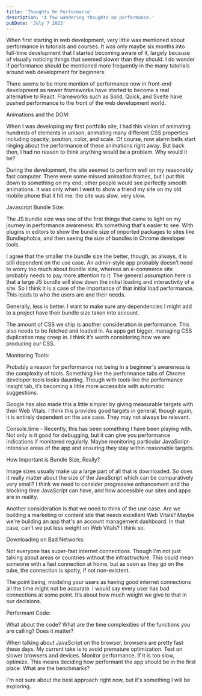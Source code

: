 ```yaml
---
title: 'Thoughts On Performance'
description: 'A few wandering thoughts on performance.'
pubDate: 'July 7 2023'
---
```


When first starting in web development, very little was mentioned about performance in tutorials and courses. It was only maybe six months into full-time development that I started becoming aware of it, largely because of visually noticing things that seemed slower than they should. I do wonder if performance should be mentioned more frequently in the many tutorials around web development for beginners.

There seems to be more mention of performance now in front-end development as newer frameworks have started to become a real alternative to React. Frameworks such as Solid, Quick, and Svelte have pushed performance to the front of the web development world.

Animations and the DOM:

When I was developing my first portfolio site, I had this vision of animating hundreds of elements in unison, animating many different CSS properties including opacity, position, color, and scale. Of course, now alarm bells start ringing about the performance of these animations right away. But back then, I had no reason to think anything would be a problem. Why would it be?

During the development, the site seemed to perform well on my reasonably fast computer. There were some missed animation frames, but I put this down to something on my end; other people would see perfectly smooth animations. It was only when I went to show a friend my site on my old mobile phone that it hit me: the site was slow, very slow.

Javascript Bundle Size:

The JS bundle size was one of the first things that came to light on my journey in performance awareness. It’s something that's easier to see. With plugins in editors to show the bundle size of imported packages to sites like Bundlephobia, and then seeing the size of bundles in Chrome developer tools.

I agree that the smaller the bundle size the better, though, as always, it is still dependent on the use case. An admin-style app probably doesn’t need to worry too much about bundle size, whereas an e-commerce site probably needs to pay more attention to it. The general assumption here is that a large JS bundle will slow down the initial loading and interactivity of a site. So I think it is a case of the importance of that initial load performance. This leads to who the users are and their needs.

Generally, less is better. I want to make sure any dependencies I might add to a project have their bundle size taken into account.

The amount of CSS we ship is another consideration in performance. This also needs to be fetched and loaded in. As apps get bigger, managing CSS duplication may creep in. I think it’s worth considering how we are producing our CSS.

Monitoring Tools:

Probably a reason for performance not being in a beginner's awareness is the complexity of tools. Something like the performance tabs of Chrome developer tools looks daunting. Though with tools like the performance insight tab, it’s becoming a little more accessible with automatic suggestions.

Google has also made this a little simpler by giving measurable targets with their Web Vitals. I think this provides good targets in general, though again, it is entirely dependent on the use case. They may not always be relevant.

Console.time - Recently, this has been something I have been playing with. Not only is it good for debugging, but it can give you performance indications if monitored regularly. Maybe monitoring particular JavaScript-intensive areas of the app and ensuring they stay within reasonable targets.

How Important is Bundle Size, Really?

Image sizes usually make up a large part of all that is downloaded. So does it really matter about the size of the JavaScript which can be comparatively very small? I think we need to consider progressive enhancement and the blocking time JavaScript can have, and how accessible our sites and apps are in reality.

Another consideration is that we need to think of the use case. Are we building a marketing or content site that needs excellent Web Vitals? Maybe we're building an app that's an account management dashboard. In that case, can't we put less weight on Web Vitals? I think so.

Downloading on Bad Networks:

Not everyone has super-fast internet connections. Though I'm not just talking about areas or countries without the infrastructure. This could mean someone with a fast connection at home, but as soon as they go on the tube, the connection is spotty, if not non-existent.

The point being, modeling your users as having good internet connections all the time might not be accurate. I would say every user has bad connections at some point. It’s about how much weight we give to that in our decisions.

Performant Code:

What about the code? What are the time complexities of the functions you are calling? Does it matter?

When talking about JavaScript on the browser, browsers are pretty fast these days. My current take is to avoid premature optimization. Test on slower browsers and devices. Monitor performance. If it is too slow, optimize. This means deciding how performant the app should be in the first place. What are the benchmarks?

I'm not sure about the best approach right now, but it's something I will be exploring.
